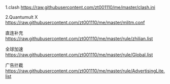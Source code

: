 1.clash https://raw.githubusercontent.com/zt001110/me/master/clash.ini

2.Quantumult X https://raw.githubusercontent.com/zt001110/me/master/mlitm.conf


直连补充 https://raw.githubusercontent.com/zt001110/me/master/rule/zhilian.list

全球加速 https://raw.githubusercontent.com/zt001110/me/master/rule/Global.list

广告拦截 https://raw.githubusercontent.com/zt001110/me/master/rule/AdvertisingLite.list
